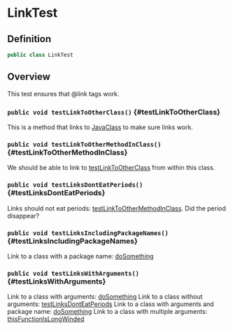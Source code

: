 # LinkTest

## Definition

```java
public class LinkTest
```

## Overview

This test ensures that @link tags work.

### `public void testLinkToOtherClass()` {#testLinkToOtherClass}

This is a method that links to [JavaClass](JavaClass) to make sure links
work.

### `public void testLinkToOtherMethodInClass()` {#testLinkToOtherMethodInClass}

We should be able to link to [testLinkToOtherClass](LinkTest#testLinkToOtherClass) from within
this class.

### `public void testLinksDontEatPeriods()` {#testLinksDontEatPeriods}

Links should not eat periods: [testLinkToOtherMethodInClass](LinkTest#testLinkToOtherMethodInClass). Did
the period disappear?

### `public void testLinksIncludingPackageNames()` {#testLinksIncludingPackageNames}

Link to a class with a package name: [doSomething](JavaClass#doSomething)

### `public void testLinksWithArguments()` {#testLinksWithArguments}

Link to a class with arguments: [doSomething](JavaClass#doSomething)
Link to a class without arguments: [testLinksDontEatPeriods](LinkTest#testLinksDontEatPeriods)
Link to a class with arguments and package name: [doSomething](JavaClass#doSomething)
Link to a class with multiple arguments: [thisFunctionIsLongWinded](FunctionDefOverSeveralLines#thisFunctionIsLongWinded)

